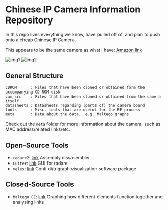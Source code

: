 # Chinese IP Camera Information Repository

In this repo lives everything we know, have pulled off of, and plan to push onto a cheap Chinese IP Camera.

This appears to be the same camera as what I have: [Amazon link](https://www.amazon.com/DigiHero-Security-Detection-Office-Support-Android/dp/B077H3XRNM)

![img1](https://github.com/UND-ARC/IPCam/blob/master/side_1.jpg)
![img2](https://github.com/UND-ARC/IPCam/blob/master/side_2.jpg)

## General Structure

```
CDROM      : Files that have been cloned or obtained form the accompanying CD-ROM disk
cam_src    : Files that have been cloned or obtained from the camera itself
datasheets : Datasheets regarding (parts of) the camera board
tools      : Misc. tools that are useful for the RE process
meta       : Data about the data.  e.g. Maltego graphs
```

Check out the `meta` folder for more information about the camera, such as MAC address/related links/etc.

## Open-Source Tools

* `radare2`: [link](https://rada.re/r/) Assembly dissasembler
* `Cutter`: [link](https://github.com/radareorg/cutter) GUI for radare
* `veles`: [link](https://github.com/codilime/veles) Conti di/trigraph visualization software package

## Closed-Source Tools

* `Maltego CE`: [link](https://www.paterva.com/web7/community/community.php) Graphing how different elements function together and analysing links

